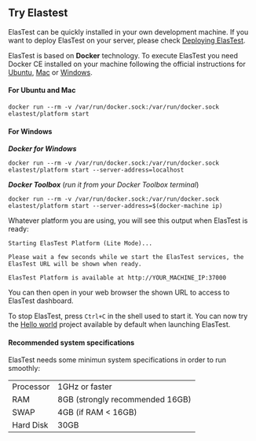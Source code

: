 <div class="range range-xs-left">
<div class="cell-xs-10 cell-lg-6 text-md-left inset-md-right-80 cell-lg-push-1 offset-top-50 offset-lg-top-0">
<h2 id="content" class="h1">Try Elastest</h2>
<div class="offset-top-30 offset-md-top-50">
</div>
</div>
</div>

ElasTest can be quickly installed in your own development machine. If you want to deploy ElasTest on your server, please check [Deploying ElasTest](deploying/cloudformation).

<p>ElasTest is based on <strong>Docker</strong> technology. To execute ElasTest you need Docker CE installed on your machine following the official instructions for <a href="https://docs.docker.com/engine/installation/linux/docker-ce/ubuntu/" target="_blank">Ubuntu</a>, <a href="https://docs.docker.com/docker-for-mac/install/" target="_blank">Mac</a> or <a href="https://docs.docker.com/docker-for-windows/install/" target="_blank">Windows</a>.
</p>

<h4 class="holder-subtitle link-top">For Ubuntu and Mac</h4>

```text
docker run --rm -v /var/run/docker.sock:/var/run/docker.sock elastest/platform start
```

<h4 class="holder-subtitle link-top">For Windows</h4>

***Docker for Windows***

```text
docker run --rm -v /var/run/docker.sock:/var/run/docker.sock elastest/platform start --server-address=localhost
```

***Docker Toolbox*** (_run it from your Docker Toolbox terminal_)

```text
docker run --rm -v /var/run/docker.sock:/var/run/docker.sock elastest/platform start --server-address=$(docker-machine ip)
```

Whatever platform you are using, you will see this output when ElasTest is ready:

```text
Starting ElasTest Platform (Lite Mode)...

Please wait a few seconds while we start the ElasTest services, the ElasTest URL will be shown when ready.

ElasTest Platform is available at http://YOUR_MACHINE_IP:37000
```

You can then open in your web browser the shown URL to access to ElasTest dashboard.

To stop ElasTest, press `Ctrl+C` in the shell used to start it. You can now try the [Hello world](your-first-test) project available by default when launching ElasTest.

<h4 class="holder-subtitle link-top">Recommended system specifications</h4>

ElasTest needs some minimun system specifications in order to run smoothly:

<table>
  <tr>
    <td>Processor</td>
    <td>1GHz or faster</td>
  </tr>
  <tr>
    <td>RAM</td>
    <td>8GB (strongly recommended 16GB)</td>
  </tr>
  <tr>
    <td>SWAP</td>
    <td>4GB (if RAM < 16GB)</td>
  </tr>
  <tr>
    <td>Hard Disk</td>
    <td>30GB</td>
  </tr>
</table>

<br>

<!--Note: In Linux OS you can use the command `free -m` to know if your machine has SWAP memory enabled.-->


<!---
 Script for open external links in a new tab
-->
<script type="text/javascript" charset="utf-8">
      // Creating custom :external selector
      $.expr[':'].external = function(obj){
          return !obj.href.match(/^mailto\:/)
                  && (obj.hostname != location.hostname);
      };
      $(function(){
        $('a:external').addClass('external');
        $(".external").attr('target','_blank');
      })
</script>
